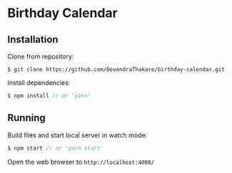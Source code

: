 # Birthday Calendar


## Installation
Clone from repository:
```
$ git clone https://github.com/DevendraThakare/birthday-calendar.git
```
Install dependencies:
```js
$ npm install // or 'yarn'
```

## Running
Build files and start local server in watch mode:
```js
$ npm start // or 'yarn start'
```
Open the web browser to `http://localhost:4000/`